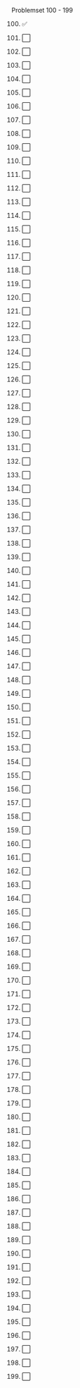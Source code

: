 Problemset 100 - 199

100. :white_check_mark:
101. :white_large_square:
102. :white_large_square:
103. :white_large_square:
104. :white_large_square:
105. :white_large_square:
106. :white_large_square:
107. :white_large_square:
108. :white_large_square:
109. :white_large_square:

110. :white_large_square:
111. :white_large_square:
112. :white_large_square:
113. :white_large_square:
114. :white_large_square:
115. :white_large_square:
116. :white_large_square:
117. :white_large_square:
118. :white_large_square:
119. :white_large_square:

120. :white_large_square:
121. :white_large_square:
122. :white_large_square:
123. :white_large_square:
124. :white_large_square:
125. :white_large_square:
126. :white_large_square:
127. :white_large_square:
128. :white_large_square:
129. :white_large_square:

130. :white_large_square:
131. :white_large_square:
132. :white_large_square:
133. :white_large_square:
134. :white_large_square:
135. :white_large_square:
136. :white_large_square:
137. :white_large_square:
138. :white_large_square:
139. :white_large_square:

140. :white_large_square:
141. :white_large_square:
142. :white_large_square:
143. :white_large_square:
144. :white_large_square:
145. :white_large_square:
146. :white_large_square:
147. :white_large_square:
148. :white_large_square:
149. :white_large_square:

150. :white_large_square:
151. :white_large_square:
152. :white_large_square:
153. :white_large_square:
154. :white_large_square:
155. :white_large_square:
156. :white_large_square:
157. :white_large_square:
158. :white_large_square:
159. :white_large_square:

160. :white_large_square:
161. :white_large_square:
162. :white_large_square:
163. :white_large_square:
164. :white_large_square:
165. :white_large_square:
166. :white_large_square:
167. :white_large_square:
168. :white_large_square:
169. :white_large_square:

170. :white_large_square:
171. :white_large_square:
172. :white_large_square:
173. :white_large_square:
174. :white_large_square:
175. :white_large_square:
176. :white_large_square:
177. :white_large_square:
178. :white_large_square:
179. :white_large_square:

180. :white_large_square:
181. :white_large_square:
182. :white_large_square:
183. :white_large_square:
184. :white_large_square:
185. :white_large_square:
186. :white_large_square:
187. :white_large_square:
188. :white_large_square:
189. :white_large_square:

190. :white_large_square:
191. :white_large_square:
192. :white_large_square:
193. :white_large_square:
194. :white_large_square:
195. :white_large_square:
196. :white_large_square:
197. :white_large_square:
198. :white_large_square:
199. :white_large_square: